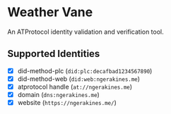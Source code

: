 # Weather Vane

An ATProtocol identity validation and verification tool.

## Supported Identities

- [x] did-method-plc (`did:plc:decafbad1234567890`)
- [x] did-method-web (`did:web:ngerakines.me`)
- [x] atprotocol handle (`at://ngerakines.me`)
- [x] domain (`dns:ngerakines.me`)
- [x] website (`https://ngerakines.me/`)
